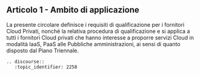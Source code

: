 ## Articolo 1 - Ambito di applicazione

La presente circolare definisce i requisiti di qualificazione per i fornitori
Cloud Privati, nonché la relativa procedura di qualificazione e si applica a
tutti i fornitori Cloud privati che hanno interesse a proporre servizi Cloud in
modalità IaaS, PaaS alle Pubbliche amministrazioni, ai sensi di quanto disposto
dal Piano Triennale.

```eval_rst
.. discourse::
   :topic_identifier: 2258
```
